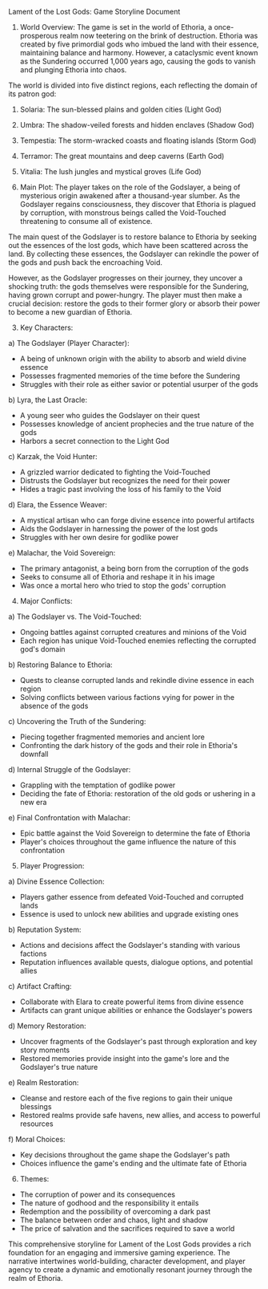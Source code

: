 Lament of the Lost Gods: Game Storyline Document

1. World Overview:
The game is set in the world of Ethoria, a once-prosperous realm now teetering on the brink of destruction. Ethoria was created by five primordial gods who imbued the land with their essence, maintaining balance and harmony. However, a cataclysmic event known as the Sundering occurred 1,000 years ago, causing the gods to vanish and plunging Ethoria into chaos.

The world is divided into five distinct regions, each reflecting the domain of its patron god:
1. Solaria: The sun-blessed plains and golden cities (Light God)
2. Umbra: The shadow-veiled forests and hidden enclaves (Shadow God)
3. Tempestia: The storm-wracked coasts and floating islands (Storm God)
4. Terramor: The great mountains and deep caverns (Earth God)
5. Vitalia: The lush jungles and mystical groves (Life God)

2. Main Plot:
The player takes on the role of the Godslayer, a being of mysterious origin awakened after a thousand-year slumber. As the Godslayer regains consciousness, they discover that Ethoria is plagued by corruption, with monstrous beings called the Void-Touched threatening to consume all of existence.

The main quest of the Godslayer is to restore balance to Ethoria by seeking out the essences of the lost gods, which have been scattered across the land. By collecting these essences, the Godslayer can rekindle the power of the gods and push back the encroaching Void.

However, as the Godslayer progresses on their journey, they uncover a shocking truth: the gods themselves were responsible for the Sundering, having grown corrupt and power-hungry. The player must then make a crucial decision: restore the gods to their former glory or absorb their power to become a new guardian of Ethoria.

3. Key Characters:

a) The Godslayer (Player Character):
- A being of unknown origin with the ability to absorb and wield divine essence
- Possesses fragmented memories of the time before the Sundering
- Struggles with their role as either savior or potential usurper of the gods

b) Lyra, the Last Oracle:
- A young seer who guides the Godslayer on their quest
- Possesses knowledge of ancient prophecies and the true nature of the gods
- Harbors a secret connection to the Light God

c) Karzak, the Void Hunter:
- A grizzled warrior dedicated to fighting the Void-Touched
- Distrusts the Godslayer but recognizes the need for their power
- Hides a tragic past involving the loss of his family to the Void

d) Elara, the Essence Weaver:
- A mystical artisan who can forge divine essence into powerful artifacts
- Aids the Godslayer in harnessing the power of the lost gods
- Struggles with her own desire for godlike power

e) Malachar, the Void Sovereign:
- The primary antagonist, a being born from the corruption of the gods
- Seeks to consume all of Ethoria and reshape it in his image
- Was once a mortal hero who tried to stop the gods' corruption

4. Major Conflicts:

a) The Godslayer vs. The Void-Touched:
- Ongoing battles against corrupted creatures and minions of the Void
- Each region has unique Void-Touched enemies reflecting the corrupted god's domain

b) Restoring Balance to Ethoria:
- Quests to cleanse corrupted lands and rekindle divine essence in each region
- Solving conflicts between various factions vying for power in the absence of the gods

c) Uncovering the Truth of the Sundering:
- Piecing together fragmented memories and ancient lore
- Confronting the dark history of the gods and their role in Ethoria's downfall

d) Internal Struggle of the Godslayer:
- Grappling with the temptation of godlike power
- Deciding the fate of Ethoria: restoration of the old gods or ushering in a new era

e) Final Confrontation with Malachar:
- Epic battle against the Void Sovereign to determine the fate of Ethoria
- Player's choices throughout the game influence the nature of this confrontation

5. Player Progression:

a) Divine Essence Collection:
- Players gather essence from defeated Void-Touched and corrupted lands
- Essence is used to unlock new abilities and upgrade existing ones

b) Reputation System:
- Actions and decisions affect the Godslayer's standing with various factions
- Reputation influences available quests, dialogue options, and potential allies

c) Artifact Crafting:
- Collaborate with Elara to create powerful items from divine essence
- Artifacts can grant unique abilities or enhance the Godslayer's powers

d) Memory Restoration:
- Uncover fragments of the Godslayer's past through exploration and key story moments
- Restored memories provide insight into the game's lore and the Godslayer's true nature

e) Realm Restoration:
- Cleanse and restore each of the five regions to gain their unique blessings
- Restored realms provide safe havens, new allies, and access to powerful resources

f) Moral Choices:
- Key decisions throughout the game shape the Godslayer's path
- Choices influence the game's ending and the ultimate fate of Ethoria

6. Themes:
- The corruption of power and its consequences
- The nature of godhood and the responsibility it entails
- Redemption and the possibility of overcoming a dark past
- The balance between order and chaos, light and shadow
- The price of salvation and the sacrifices required to save a world

This comprehensive storyline for Lament of the Lost Gods provides a rich foundation for an engaging and immersive gaming experience. The narrative intertwines world-building, character development, and player agency to create a dynamic and emotionally resonant journey through the realm of Ethoria.